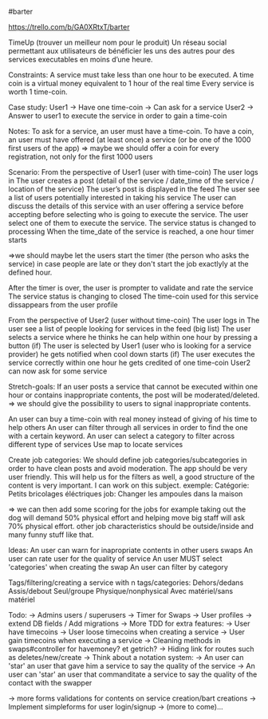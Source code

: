 #barter

https://trello.com/b/GA0XRtxT/barter

TimeUp (trouver un meilleur nom pour le produit)
Un réseau social permettant aux utilisateurs de bénéficier les uns des autres pour des services executables en moins d’une heure.

Constraints:
A service must take less than one hour to be executed.
A time coin is a virtual money equivalent to 1 hour of the real time
Every service is worth 1 time-coin.

Case study:
User1 -> Have one time-coin -> Can ask for a service
User2 -> Answer to user1 to execute the service in order to gain a time-coin

Notes:
To ask for a service, an user must have a time-coin.
To have a coin, an user must have offered (at least once) a service (or be one of the 1000 first users of the app)
=> maybe we should offer a coin for every registration, not only for the first 1000 users

Scenario:
From the perspective of User1 (user with time-coin)
The user logs in
The user creates a post (detail of the service / date_time of the service / location of the service)
The user’s post is displayed in the feed
The user see a list of users potentially interested in taking his service
The user can discuss the details of this service with an user offering a service before accepting
before selecting who is going to execute the service.
The user select one of them to execute the service.
The service status is changed to processing
When the time_date of the service is reached, a one hour timer starts

=>we should maybe let the users start the timer (the person who asks the service) in case people are late or they don't start the job exactlyly at the defined hour.

After the timer is over, the user is prompter to validate and rate the service
The service status is changing to closed
The time-coin used for this service dissappears from the user profile

From the perspective of User2 (user without time-coin)
The user logs in
The user see a list of people looking for services in the feed (big list)
The user selects a service where he thinks he can help within one hour by pressing a button
(if) The user is selected by User1 (user who is looking for a service provider) he gets notified when cool down starts
(if) The user executes the service correctly within one hour he gets credited of one time-coin
User2 can now ask for some service

Stretch-goals:
If an user posts a service that cannot be executed within one hour or contains inappropriate contents, the post will be moderated/deleted.
=> we should give the possibility to users to signal inappropriate contents.

An user can buy a time-coin with real money instead of giving of his time to help others
An user can filter through all services in order to find the one with a certain keyword.
An user can select a category to filter across different type of services
Use map to locate services

Create job categories:
We should define job categories/subcategories in order to have clean posts and avoid moderation. The app should be very user friendly.
This will help us for the filters as well, a good structure of the content is very important. I can work on this subject.
exemple:
Catégorie: Petits bricolages éléctriques
job: Changer les ampoules dans la maison

=> we can then add some scoring for the  jobs for example taking out the dog will demand 50% physical effort and helping move big staff will ask 70% physical effort.
other job characteristics should be outside/inside and many funny stuff like that.

Ideas:
An user can warn for inapropriate contents in other users swaps
An user can rate user for the quality of service
An user MUST select 'categories' when creating the swap
An user can filter by category

Tags/filtering/creating a service with n tags/categories:
Dehors/dedans
Assis/debout
Seul/groupe
Physique/nonphysical
Avec matériel/sans matériel

Todo:
-> Admins users / superusers
-> Timer for Swaps
-> User profiles
-> extend DB fields / Add migrations
-> More TDD for extra features:
    -> User have timecoins
    -> User loose timecoins when creating a service
    -> User gain timecoins when executing a service
-> Cleaning methods in swaps#controller for havemoney? et getrich?
-> Hiding link for routes such as deletes/new/create
-> Think about a notation system:
    -> An user can 'star' an user that gave him a service to say the quality of the service
    -> An user can 'star' an user that commanditate a service to say the quality of the contact with the swapper

-> more forms validations for contents on service creation/bart creations
-> Implement simpleforms for user login/signup
-> (more to come)...
